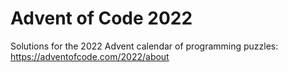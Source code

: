 # Advent of Code 2022

Solutions for the 2022 Advent calendar of programming puzzles: https://adventofcode.com/2022/about
